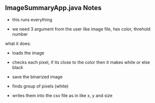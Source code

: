 ImageSummaryApp.java Notes
------------------------------------------

- this runs everything

- we need 3 argument from the user like image file, hex color, threhold number

what it does:

- loads the image

- checks each pixel, if its close to the color then it makes white or else black

- save the binarized image

- finds group of pixels (white)

- writes them into the csv file as in like x, y and size


